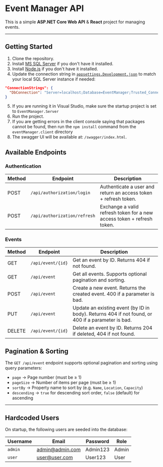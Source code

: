 # Event Manager API

This is a simple **ASP.NET Core Web API** & **React** project for managing events.

---

## Getting Started

1. Clone the repository.
2. Install [MS SQL Server](https://www.microsoft.com/en-us/sql-server/sql-server-downloads) if you don't have it installed.
3. Install [Node.js](https://nodejs.org/en/download) if you don't have it installed.
4. Update the connection string in [`appsettings.Development.json`](./EventManager.Server/appsettings.Development.json) to match your local SQL Server instance if needed:

```json
"ConnectionStrings": {
  "DbConnection": "Server=localhost;Database=EventManager;Trusted_Connection=True;TrustServerCertificate=True;"
}
```

5. If you are running it in Visual Studio, make sure the startup project is set to `EventManager.Server`
6. Run the project.
7. If you are getting errors in the client console saying that packages cannot be found, then run the `npm install` command from the `eventManager.client` directory
8. The swagger UI will be available at: `/swagger/index.html`.

## Available Endpoints

### Authentication

| Method | Endpoint                     | Description                                                            |
| ------ | ---------------------------- | ---------------------------------------------------------------------- |
| POST   | `/api/authorization/login`   | Authenticate a user and return an access token + refresh token.        |
| POST   | `/api/authorization/refresh` | Exchange a valid refresh token for a new access token + refresh token. |

### Events

| Method | Endpoint          | Description                                                                                       |
| ------ | ----------------- | ------------------------------------------------------------------------------------------------- |
| GET    | `/api/event/{id}` | Get an event by ID. Returns 404 if not found.                                                     |
| GET    | `/api/event`      | Get all events. Supports optional pagination and sorting.                                         |
| POST   | `/api/event`      | Create a new event. Returns the created event. 400 if a parameter is bad.                         |
| PUT    | `/api/event`      | Update an existing event (by ID in body). Returns 404 if not found, or 400 if a parameter is bad. |
| DELETE | `/api/event/{id}` | Delete an event by ID. Returns 204 if deleted, 404 if not found.                                  |

## Pagination & Sorting

The `GET /api/event` endpoint supports optional pagination and sorting using query parameters:

- `page` → Page number (must be ≥ 1)
- `pageSize` → Number of items per page (must be ≥ 1)
- `sortBy` → Property name to sort by (e.g. `Name`, `Location`, `Capacity`)
- `descending` → `true` for descending sort order, `false` (default) for ascending

---

## Hardcoded Users

On startup, the following users are seeded into the database:

| Username | Email           | Password | Role  |
| -------- | --------------- | -------- | ----- |
| `admin`  | admin@admin.com | Admin123 | Admin |
| `user`   | user@user.com   | User123  | User  |


